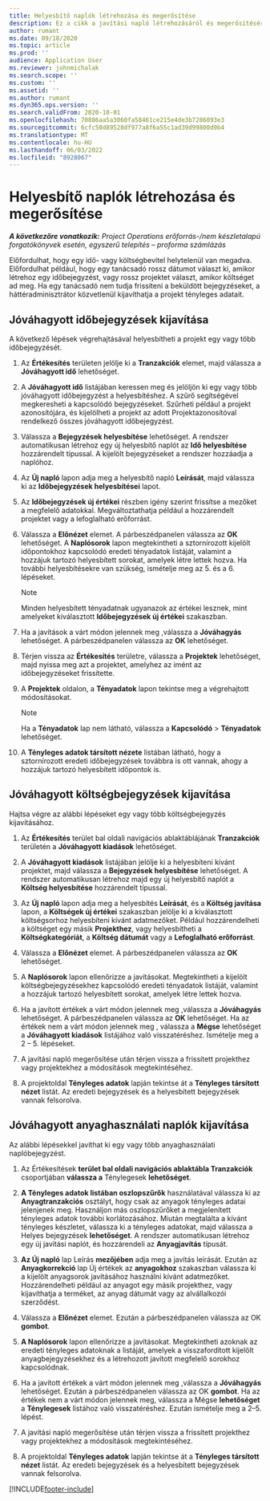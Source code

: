 ```yaml
---
title: Helyesbítő naplók létrehozása és megerősítése
description: Ez a cikk a javítási napló létrehozásáról és megerősítéséről nyújt tájékoztatást.
author: rumant
ms.date: 09/18/2020
ms.topic: article
ms.prod: ''
audience: Application User
ms.reviewer: johnmichalak
ms.search.scope: ''
ms.custom: ''
ms.assetid: ''
ms.author: rumant
ms.dyn365.ops.version: ''
ms.search.validFrom: 2020-10-01
ms.openlocfilehash: 70886aa5a3060fa58461ce215e4de3b7286093e3
ms.sourcegitcommit: 6cfc50d89528df977a8f6a55c1ad39d99800d9b4
ms.translationtype: MT
ms.contentlocale: hu-HU
ms.lasthandoff: 06/03/2022
ms.locfileid: "8928067"
---
```

# <a name="create-and-confirm-correction-journals"></a>Helyesbítő naplók létrehozása és megerősítése

_**A következőre vonatkozik:** Project Operations erőforrás-/nem készletalapú forgatókönyvek esetén, egyszerű telepítés – proforma számlázás_

Előfordulhat, hogy egy idő- vagy költségbevitel helytelenül van megadva. Előfordulhat például, hogy egy tanácsadó rossz dátumot választ ki, amikor létrehoz egy időbejegyzést, vagy rossz projektet választ, amikor költséget ad meg. Ha egy tanácsadó nem tudja frissíteni a beküldött bejegyzéseket, a háttéradminisztrátor közvetlenül kijavíthatja a projekt tényleges adatait.

## <a name="correct-approved-time-entries"></a>Jóváhagyott időbejegyzések kijavítása     

A következő lépések végrehajtásával helyesbítheti a projekt egy vagy több időbejegyzését.

1. Az **Értékesítés** területen jelölje ki a **Tranzakciók** elemet, majd válassza a **Jóváhagyott idő** lehetőséget. 

2. A **Jóváhagyott idő** listájában keressen meg és jelöljön ki egy vagy több jóváhagyott időbejegyzést a helyesbítéshez. A szűrő segítségével megkeresheti a kapcsolódó bejegyzéseket. Szűrheti például a projekt azonosítójára, és kijelölheti a projekt az adott Projektazonosítóval rendelkező összes jóváhagyott időbejegyzést.

3. Válassza a **Bejegyzések helyesbítése** lehetőséget. A rendszer automatikusan létrehoz egy új helyesbítő naplót az **Idő helyesbítése** hozzárendelt típussal. A kijelölt bejegyzéseket a rendszer hozzáadja a naplóhoz. 

4. Az **Új napló** lapon adja meg a helyesbítő napló **Leírását**, majd válassza ki az **Időbejegyzések helyesbítései** lapot.  

5. Az **Időbejegyzések új értékei** részben igény szerint frissítse a mezőket a megfelelő adatokkal. Megváltoztathatja például a hozzárendelt projektet vagy a lefoglalható erőforrást.

6. Válassza a **Előnézet** elemet. A párbeszédpanelen válassza az **OK** lehetőséget. A **Naplósorok** lapon megtekintheti a sztornírozott kijelölt időpontokhoz kapcsolódó eredeti tényadatok listáját, valamint a hozzájuk tartozó helyesbített sorokat, amelyek létre lettek hozva. Ha további helyesbítésekre van szükség, ismételje meg az 5. és a 6. lépéseket. 

    > [!NOTE]
    > Minden helyesbített tényadatnak ugyanazok az értékei lesznek, mint amelyeket kiválasztott **Időbejegyzések új értékei** szakaszban.

7. Ha a javítások a várt módon jelennek meg ,válassza a **Jóváhagyás** lehetőséget. A párbeszédpanelen válassza az **OK** lehetőséget.

8. Térjen vissza az **Értékesítés** területre, válassza a **Projektek** lehetőséget, majd nyissa meg azt a projektet, amelyhez az imént az időbejegyzéseket frissítette. 

9. A **Projektek** oldalon, a **Tényadatok** lapon tekintse meg a végrehajtott módosításokat. 

    > [!NOTE]
    > Ha a **Tényadatok** lap nem látható, válassza a **Kapcsolódó** > **Tényadatok** lehetőséget.  

10. A **Tényleges adatok társított nézete** listában látható, hogy a sztornírozott eredeti időbejegyzések továbbra is ott vannak, ahogy a hozzájuk tartozó helyesbített időpontok is. 

 
## <a name="correct-approved-expense-entries"></a>Jóváhagyott költségbejegyzések kijavítása

Hajtsa végre az alábbi lépéseket egy vagy több költségbejegyzés kijavításához. 

1. Az **Értékesítés** terület bal oldali navigációs ablaktáblájának **Tranzakciók** területén a **Jóváhagyott kiadások** lehetőséget.

2. A **Jóváhagyott kiadások** listájában jelölje ki a helyesbíteni kívánt projektet, majd válassza a **Bejegyzések helyesbítése** lehetőséget. A rendszer automatikusan létrehoz majd egy új helyesbítő naplót a **Költség helyesbítése** hozzárendelt típussal. 

3. Az **Új napló** lapon adja meg a helyesbítés **Leírását**, és a **Költség javítása** lapon, a **Költségek új értékei** szakaszban jelölje ki a kiválasztott költségsorhoz helyesbíteni kívánt adatmezőket. Például hozzárendelheti a költséget egy másik **Projekthez**, vagy helyesbítheti a **Költségkategóriát**, a **Költség dátumát** vagy a **Lefoglalható erőforrást**.

4. Válassza a **Előnézet** elemet. A párbeszédpanelen válassza az **OK** lehetőséget. 

5. A **Naplósorok** lapon ellenőrizze a javításokat. Megtekintheti a kijelölt költségbejegyzésekhez kapcsolódó eredeti tényadatok listáját, valamint a hozzájuk tartozó helyesbített sorokat, amelyek létre lettek hozva.

6. Ha a javított értékek a várt módon jelennek meg ,válassza a **Jóváhagyás** lehetőséget. A párbeszédpanelen válassza az **OK** lehetőséget. Ha az értékek nem a várt módon jelennek meg , válassza a **Mégse** lehetőséget a **Jóváhagyott kiadások** listájához való visszatéréshez. Ismételje meg a 2 – 5. lépéseket. 

7. A javítási napló megerősítése után térjen vissza a frissített projekthez vagy projektekhez a módosítások megtekintéséhez.

8. A projektoldal **Tényleges adatok** lapján tekintse át a **Tényleges társított nézet** listát. Az eredeti bejegyzések és a helyesbített bejegyzések vannak felsorolva.


## <a name="correct-approved-material-usage-logs"></a>Jóváhagyott anyaghasználati naplók kijavítása

Az alábbi lépésekkel javíthat ki egy vagy több anyaghasználati naplóbejegyzést.

1. Az Értékesítések **terület bal oldali navigációs ablaktábla Tranzakciók** csoportjában **válassza a** Ténylegesek **lehetőséget**.

2. **A Tényleges adatok listában oszlopszűrők** használatával válassza ki az **Anyagtranzakciós** osztályt, hogy csak az anyagok tényleges adatai jelenjenek meg. Használjon más oszlopszűrőket a megjelenített tényleges adatok további korlátozásához. Miután megtalálta a kívánt tényleges készletet, válassza ki a tényleges adatokat, majd válassza a Helyes bejegyzések **lehetőséget**. A rendszer automatikusan létrehoz egy új javítási naplót, és hozzárendeli az **Anyagjavítás** típusát.

3. **Az Új napló** lap Leírás **mezőjében** adja meg a javítás leírását. Ezután az **Anyagkorrekció** lap Új értékek az **anyagokhoz** szakaszban válassza ki a kijelölt anyagsorok javításához használni kívánt adatmezőket. Hozzárendelheti például az anyagot egy másik projekthez, vagy kijavíthatja a terméket, az anyag dátumát vagy az alvállalkozói szerződést.

4. Válassza a **Előnézet** elemet. Ezután a párbeszédpanelen válassza az OK **gombot**.

5. **A Naplósorok** lapon ellenőrizze a javításokat. Megtekintheti azoknak az eredeti tényleges adatoknak a listáját, amelyek a visszafordított kijelölt anyagbejegyzésekhez és a létrehozott javított megfelelő sorokhoz kapcsolódnak.

6. Ha a javított értékek a várt módon jelennek meg ,válassza a **Jóváhagyás** lehetőséget. Ezután a párbeszédpanelen válassza az OK **gombot**. Ha az értékek nem a várt módon jelennek meg, válassza a Mégse **lehetőséget** a **Ténylegesek** listához való visszatéréshez. Ezután ismételje meg a 2–5. lépést.

7. A javítási napló megerősítése után térjen vissza a frissített projekthez vagy projektekhez a módosítások megtekintéséhez.

8. A projektoldal **Tényleges adatok** lapján tekintse át a **Tényleges társított nézet** listát. Az eredeti bejegyzések és a helyesbített bejegyzések vannak felsorolva.


[!INCLUDE[footer-include](../includes/footer-banner.md)]
